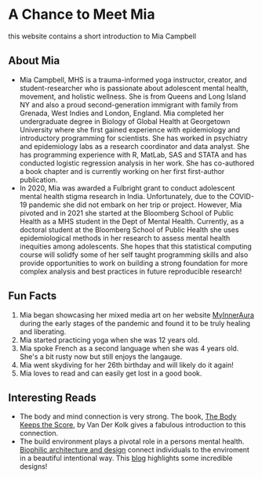 # A Chance to Meet Mia
this  website contains a short introduction to Mia Campbell

## About Mia
- Mia Campbell, MHS is a trauma-informed yoga instructor, creator, and student-researcher who is passionate about adolescent mental health, movement, and holistic wellness. She is from Queens and Long Island NY and also a proud second-generation immigrant with family from Grenada, West Indies and London, England. Mia completed her undergraduate degree in Biology of Global Health at Georgetown University where she first gained experience with epidemiology and introductory programming for scientists. She has worked in psychiatry and epidemiology labs as a research coordinator and data analyst. She has programming experience with R, MatLab, SAS and STATA and has conducted logistic regression analysis in her work. She has co-authored a book chapter and is currently working on her first first-author publication. 
- In 2020, Mia was awarded a Fulbright grant to conduct adolescent mental health stigma research in India. Unfortunately, due to the COVID-19 pandemic she did not embark on her trip or project. However, Mia pivoted and in 2021 she started at the Bloomberg School of Public Health as a MHS student in the Dept of Mental Health. 
Currently, as a doctoral student at the Bloomberg School of Public Health she uses epidemiological methods in her research to assess mental health inequities among adolescents. She hopes that this statistical computing course will solidfy some of her self taught programming skills and also provide opportunities to work on building a strong foundation for more complex analysis and best practices in future reproducible research! 

## Fun Facts 
1. Mia began showcasing her mixed media art on her website [MyInnerAura](https://myinneraura.com/) during the early stages of the pandemic and found it to be truly healing and liberating. 
2. Mia started practicing yoga when she was 12 years old.
3. Mia spoke French as a second language when she was 4 years old. She's a bit rusty now but still enjoys the langauge.
4. Mia went skydiving for her 26th birthday and will likely do it again! 
5. Mia loves to read and can easily get lost in a good book. 

## Interesting Reads
- The body and mind connection is very strong. The book, [The Body Keeps the Score](https://www.besselvanderkolk.com/resources/the-body-keeps-the-score), by Van Der Kolk gives a fabulous introduction to this connection. 
- The build environment plays a pivotal role in a persons mental health. [Biophilic architecture and design](https://wholemood.com/design/biophilic-architecture/) connect individuals to the enviroment in a beautiful intentional way. This [blog](https://www.yankodesign.com/2022/08/15/top-10-architectural-structures-that-are-the-epitome-of-biophilic-design/) highlights some incredible designs! 



